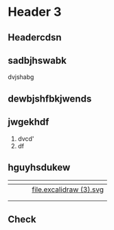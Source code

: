 # Header 3

## Headercdsn

## sadbjhswabk

dvjshabg

## dewbjshfbkjwends

## jwgekhdf

1. dvcd'
2. df

## hguyhsdukew

<table data-view="cards"><thead><tr><th></th><th></th><th></th><th data-hidden data-card-cover data-type="files"></th></tr></thead><tbody><tr><td></td><td></td><td></td><td><a href=".gitbook/assets/file.excalidraw (3).svg">file.excalidraw (3).svg</a></td></tr><tr><td></td><td></td><td></td><td></td></tr><tr><td></td><td></td><td></td><td></td></tr></tbody></table>

## Check


